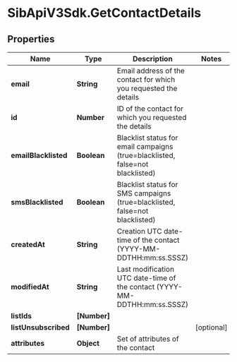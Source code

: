 # SibApiV3Sdk.GetContactDetails

## Properties
Name | Type | Description | Notes
------------ | ------------- | ------------- | -------------
**email** | **String** | Email address of the contact for which you requested the details | 
**id** | **Number** | ID of the contact for which you requested the details | 
**emailBlacklisted** | **Boolean** | Blacklist status for email campaigns (true=blacklisted, false=not blacklisted) | 
**smsBlacklisted** | **Boolean** | Blacklist status for SMS campaigns (true=blacklisted, false=not blacklisted) | 
**createdAt** | **String** | Creation UTC date-time of the contact (YYYY-MM-DDTHH:mm:ss.SSSZ) | 
**modifiedAt** | **String** | Last modification UTC date-time of the contact (YYYY-MM-DDTHH:mm:ss.SSSZ) | 
**listIds** | **[Number]** |  | 
**listUnsubscribed** | **[Number]** |  | [optional] 
**attributes** | **Object** | Set of attributes of the contact | 


